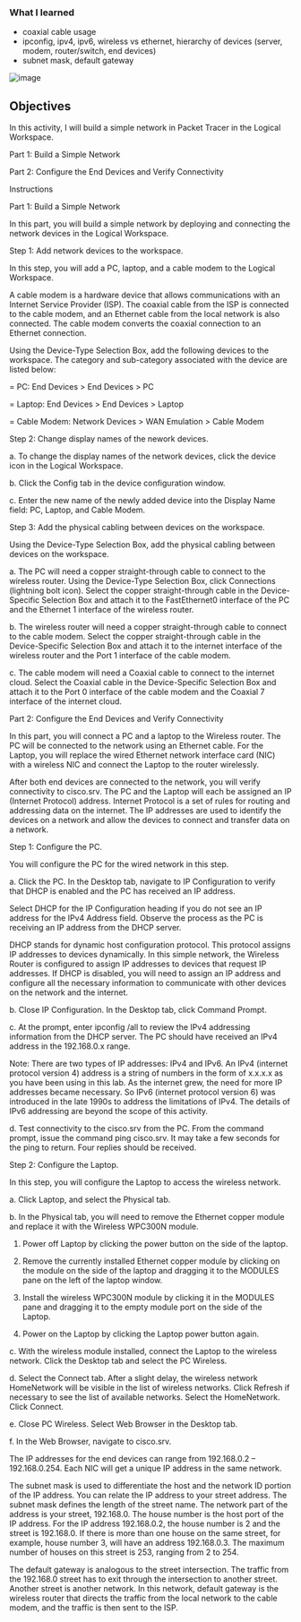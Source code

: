 ### What I learned

- coaxial cable usage
- ipconfig, ipv4, ipv6, wireless vs ethernet, hierarchy of devices (server, modem, router/switch, end devices)
- subnet mask, default gateway

![image](https://github.com/user-attachments/assets/c474f396-d7a4-4ceb-b1c2-bb5f711b7159)

## Objectives
In this activity, I will build a simple network in Packet Tracer in the Logical Workspace.

Part 1: Build a Simple Network

Part 2: Configure the End Devices and Verify Connectivity

Instructions

Part 1: Build a Simple Network

In this part, you will build a simple network by deploying and connecting the network devices in the Logical Workspace.

Step 1: Add network devices to the workspace.

In this step, you will add a PC, laptop, and a cable modem to the Logical Workspace.

A cable modem is a hardware device that allows communications with an Internet Service Provider (ISP). The coaxial cable from the ISP is connected to the cable modem, and an Ethernet cable from the local network is also connected. The cable modem converts the coaxial connection to an Ethernet connection.

Using the Device-Type Selection Box, add the following devices to the workspace. The category and sub-category associated with the device are listed below:

=   PC: End Devices > End Devices > PC

=   Laptop: End Devices > End Devices > Laptop

=   Cable Modem: Network Devices > WAN Emulation > Cable Modem

Step 2: Change display names of the nework devices.

a.     To change the display names of the network devices, click the device icon in the Logical Workspace.

b.     Click the Config tab in the device configuration window.

c.     Enter the new name of the newly added device into the Display Name field: PC, Laptop, and Cable Modem.

Step 3: Add the physical cabling between devices on the workspace.

Using the Device-Type Selection Box, add the physical cabling between devices on the workspace.

a.     The PC will need a copper straight-through cable to connect to the wireless router. Using the Device-Type Selection Box, click Connections (lightning bolt icon). Select the copper straight-through cable in the Device-Specific Selection Box and attach it to the FastEthernet0 interface of the PC and the Ethernet 1 interface of the wireless router.

b.     The wireless router will need a copper straight-through cable to connect to the cable modem. Select the copper straight-through cable in the Device-Specific Selection Box and attach it to the internet interface of the wireless router and the Port 1 interface of the cable modem.

c.     The cable modem will need a Coaxial cable to connect to the internet cloud. Select the Coaxial cable in the Device-Specific Selection Box and attach it to the Port 0 interface of the cable modem and the Coaxial 7 interface of the internet cloud.

Part 2: Configure the End Devices and Verify Connectivity

In this part, you will connect a PC and a laptop to the Wireless router. The PC will be connected to the network using an Ethernet cable. For the Laptop, you will replace the wired Ethernet network interface card (NIC) with a wireless NIC and connect the Laptop to the router wirelessly.

After both end devices are connected to the network, you will verify connectivity to cisco.srv. The PC and the Laptop will each be assigned an IP (Internet Protocol) address. Internet Protocol is a set of rules for routing and addressing data on the internet. The IP addresses are used to identify the devices on a network and allow the devices to connect and transfer data on a network.

Step 1: Configure the PC.

You will configure the PC for the wired network in this step.

a.     Click the PC. In the Desktop tab, navigate to IP Configuration to verify that DHCP is enabled and the PC has received an IP address.

Select DHCP for the IP Configuration heading if you do not see an IP address for the IPv4 Address field. Observe the process as the PC is receiving an IP address from the DHCP server.

DHCP stands for dynamic host configuration protocol. This protocol assigns IP addresses to devices dynamically. In this simple network, the Wireless Router is configured to assign IP addresses to devices that request IP addresses. If DHCP is disabled, you will need to assign an IP address and configure all the necessary information to communicate with other devices on the network and the internet.

b.     Close IP Configuration. In the Desktop tab, click Command Prompt.

c.     At the prompt, enter ipconfig /all to review the IPv4 addressing information from the DHCP server. The PC should have received an IPv4 address in the 192.168.0.x range.

Note: There are two types of IP addresses: IPv4 and IPv6. An IPv4 (internet protocol version 4) address is a string of numbers in the form of x.x.x.x as you have been using in this lab. As the internet grew, the need for more IP addresses became necessary. So IPv6 (internet protocol version 6) was introduced in the late 1990s to address the limitations of IPv4. The details of IPv6 addressing are beyond the scope of this activity.

d.     Test connectivity to the cisco.srv from the PC. From the command prompt, issue the command ping cisco.srv. It may take a few seconds for the ping to return. Four replies should be received.

Step 2: Configure the Laptop.

In this step, you will configure the Laptop to access the wireless network.

a.     Click Laptop, and select the Physical tab.

b.     In the Physical tab, you will need to remove the Ethernet copper module and replace it with the Wireless WPC300N module.

1)    Power off Laptop by clicking the power button on the side of the laptop.

2)    Remove the currently installed Ethernet copper module by clicking on the module on the side of the laptop and dragging it to the MODULES pane on the left of the laptop window.

3)    Install the wireless WPC300N module by clicking it in the MODULES pane and dragging it to the empty module port on the side of the Laptop.

4)    Power on the Laptop by clicking the Laptop power button again.

c.     With the wireless module installed, connect the Laptop to the wireless network. Click the Desktop tab and select the PC Wireless.

d.     Select the Connect tab. After a slight delay, the wireless network HomeNetwork will be visible in the list of wireless networks. Click Refresh if necessary to see the list of available networks. Select the HomeNetwork. Click Connect.

e.     Close PC Wireless. Select Web Browser in the Desktop tab.

f.      In the Web Browser, navigate to cisco.srv.

The IP addresses for the end devices can range from 192.168.0.2 – 192.168.0.254. Each NIC will get a unique IP address in the same network.

The subnet mask is used to differentiate the host and the network ID portion of the IP address. You can relate the IP address to your street address. The subnet mask defines the length of the street name. The network part of the address is your street, 192.168.0. The house number is the host port of the IP address. For the IP address 192.168.0.2, the house number is 2 and the street is 192.168.0. If there is more than one house on the same street, for example, house number 3, will have an address 192.168.0.3. The maximum number of houses on this street is 253, ranging from 2 to 254.

The default gateway is analogous to the street intersection. The traffic from the 192.168.0 street has to exit through the intersection to another street. Another street is another network. In this network, default gateway is the wireless router that directs the traffic from the local network to the cable modem, and the traffic is then sent to the ISP.
